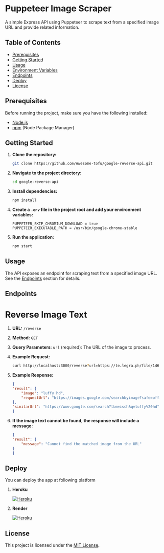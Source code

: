 # Puppeteer Image Scraper

A simple Express API using Puppeteer to scrape text from a specified image URL and provide related information.

## Table of Contents

- [Prerequisites](#prerequisites)
- [Getting Started](#getting-started)
- [Usage](#usage)
- [Environment Variables](#environment-variables)
- [Endpoints](#endpoints)
- [Deploy](#deploy)
- [License](#license)

## Prerequisites

Before running the project, make sure you have the following installed:

- [Node.js](https://nodejs.org/)
- [npm](https://www.npmjs.com/) (Node Package Manager)

## Getting Started

1. **Clone the repository:**

   ```bash
   git clone https://github.com/Awesome-tofu/google-reverse-api.git

2. **Navigate to the project directory:**

    ```bash
    cd google-reverse-api

2. **Install dependencies:**

    ```bash
    npm install

2. **Create a `.env` file in the project root and add your environment variables:**

    ```env
    PUPPETEER_SKIP_CHROMIUM_DOWNLOAD = true
    PUPPETEER_EXECUTABLE_PATH = /usr/bin/google-chrome-stable

2. **Run the application:**

    ```bash
    npm start

## Usage

The API exposes an endpoint for scraping text from a specified image URL. See the [Endpoints](#endpoints) section for details.

## Endpoints

# Reverse Image Text

1. **URL:** `/reverse`

2. **Method:** `GET`

3. **Query Parameters:** `url` (required): The URL of the image to process.

4. **Example Request:** 
        
    ```bash
    curl http://localhost:3000/reverse?url=https://te.legra.ph/file/14632fbfeea4766941a14.png

5. **Example Response:**

    ```json
    {
    "result": {
        "image": "luffy hd",
        "requestUrl": "https://images.google.com/searchbyimage?safe=off&sbisrc=tg&image_url=https://te.legra.ph/file/14632fbfeea4766941a14.png"
    },
    "similarUrl": "https://www.google.com/search?tbm=isch&q=luffy%20hd"
    }

6. **If the image text cannot be found, the response will include a message:**

    ```json
    {
    "result": {
        "message": "Cannot find the matched image from the URL"
    }
    }

## Deploy

You can deploy the app at following platform 

1. **Heroku**

    <a aria-label="Deploy to Heroku" href="https://dashboard.heroku.com/new?template=https://github.com/Awesome-Tofu/google-reverse-api" target="_blank">
        <img alt="Heroku" src="https://www.herokucdn.com/deploy/button.svg" />
    </a>

2. **Render**

    <a aria-label="Deploy to Heroku" href="https://render.com/deploy?repo=https://github.com/Awesome-Tofu/google-reverse-api" target="_blank">
        <img alt="Heroku" src="https://render.com/images/deploy-to-render-button.svg" />
    </a>

## License

This project is licensed under the [MIT License](https://opensource.org/licenses/MIT).